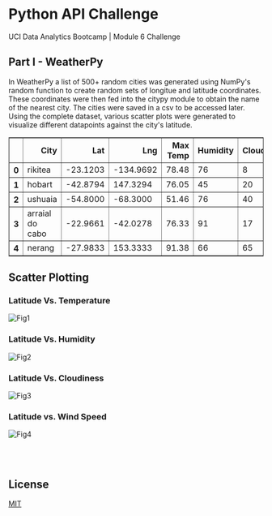 # Python API Challenge

UCI Data Analytics Bootcamp | Module 6 Challenge

## Part I - WeatherPy

In WeatherPy a list of 500+ random cities was generated using NumPy's random function to create random sets of longitue and latitude coordinates. These coordinates were then fed into the citypy module to obtain the name of the nearest city. The cities were saved in a csv to be accessed later. Using the complete dataset, various scatter plots were generated to visualize different datapoints against the city's latitude.

<table class="dataframe" border="1">
  <thead>
    <tr style="text-align: right;">
      <th></th>
      <th>City</th>
      <th>Lat</th>
      <th>Lng</th>
      <th>Max Temp</th>
      <th>Humidity</th>
      <th>Cloudiness</th>
      <th>Wind Speed</th>
      <th>Country</th>
      <th>Date</th>
    </tr>
  </thead>
  <tbody>
    <tr>
      <th>0</th>
      <td>rikitea</td>
      <td>-23.1203</td>
      <td>-134.9692</td>
      <td>78.48</td>
      <td>76</td>
      <td>8</td>
      <td>12.71</td>
      <td>PF</td>
      <td>1675563787</td>
    </tr>
    <tr>
      <th>1</th>
      <td>hobart</td>
      <td>-42.8794</td>
      <td>147.3294</td>
      <td>76.05</td>
      <td>45</td>
      <td>20</td>
      <td>6.91</td>
      <td>AU</td>
      <td>1675563619</td>
    </tr>
    <tr>
      <th>2</th>
      <td>ushuaia</td>
      <td>-54.8000</td>
      <td>-68.3000</td>
      <td>51.46</td>
      <td>76</td>
      <td>40</td>
      <td>6.91</td>
      <td>AR</td>
      <td>1675563750</td>
    </tr>
    <tr>
      <th>3</th>
      <td>arraial do cabo</td>
      <td>-22.9661</td>
      <td>-42.0278</td>
      <td>76.33</td>
      <td>91</td>
      <td>17</td>
      <td>7.47</td>
      <td>BR</td>
      <td>1675563645</td>
    </tr>
    <tr>
      <th>4</th>
      <td>nerang</td>
      <td>-27.9833</td>
      <td>153.3333</td>
      <td>91.38</td>
      <td>66</td>
      <td>65</td>
      <td>7.00</td>
      <td>AU</td>
      <td>1675563789</td>
    </tr>
  </tbody>
</table>

## Scatter Plotting

### Latitude Vs. Temperature
![Fig1](https://user-images.githubusercontent.com/82631980/216805291-23adccfd-3f31-4cf0-87be-5ca5d38c2e28.png)

### Latitude Vs. Humidity
![Fig2](https://user-images.githubusercontent.com/82631980/216805298-46c4738b-b1d5-4f54-9059-1ac46dcaf6fa.png)

### Latitude Vs. Cloudiness
![Fig3](https://user-images.githubusercontent.com/82631980/216805300-816d9d40-c9fe-4102-80e1-c82c2a370f1f.png)

### Latitude vs. Wind Speed
![Fig4](https://user-images.githubusercontent.com/82631980/216805302-ecd47856-b231-429b-ba47-0eadf3d91399.png)

<br></br>

## License

[MIT](https://choosealicense.com/licenses/mit/)




